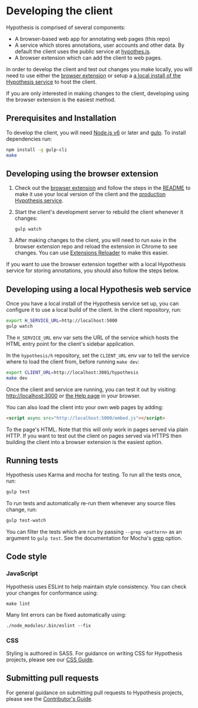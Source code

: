 # Developing the client

Hypothesis is comprised of several components:

 - A browser-based web app for annotating web pages (this repo)
 - A service which stores annotations, user accounts and other data. By default
   the client uses the public service at [hypothes.is](https://hypothes.is).
 - A browser extension which can add the client to web pages.

In order to develop the client and test out changes you make locally, you will
need to use either the [browser
extension](https://github.com/hypothesis/browser-extension) or setup a [a local
install of the Hypothesis
service](http://h.readthedocs.io/en/latest/developing/) to host the client.

If you are only interested in making changes to the client, developing using
the browser extension is the easiest method.

## Prerequisites and Installation

To develop the client, you will need [Node.js v6](https://nodejs.org/en/) or
later and [gulp](https://github.com/gulpjs/gulp-cli). To install dependencies
run:

```sh
npm install -g gulp-cli
make
```

## Developing using the browser extension

1. Check out the [browser
   extension](https://github.com/hypothesis/browser-extension) and follow the
   steps in the
   [README](https://github.com/hypothesis/browser-extension/blob/master/README.md)
   to make it use your local version of the client and the [production
   Hypothesis
   service](https://github.com/hypothesis/browser-extension/blob/master/docs/building.md).
1. Start the client's development server to rebuild the client whenever it
   changes:

    ```
    gulp watch
    ```

1. After making changes to the client, you will need to run `make` in the
   browser extension repo and reload the extension in Chrome to see changes.
   You can use [Extensions
   Reloader](https://chrome.google.com/webstore/detail/extensions-reloader/fimgfedafeadlieiabdeeaodndnlbhid?hl=en)
   to make this easier.

If you want to use the browser extension together with a local Hypothesis
service for storing annotations, you should also follow the steps below.

## Developing using a local Hypothesis web service

Once you have a local install of the Hypothesis service set up, you can
configure it to use a local build of the client. In the client repository, run:

```sh
export H_SERVICE_URL=http://localhost:5000
gulp watch
```

The `H_SERVICE_URL` env var sets the URL of the service which hosts the HTML
entry point for the client's sidebar application.

In the `hypothesis/h` repository, set the `CLIENT_URL` env var to tell the
service where to load the client from, before running `make dev`:

```sh
export CLIENT_URL=http://localhost:3001/hypothesis
make dev
```

Once the client and service are running, you can test it out by visiting:
[http://localhost:3000](http://localhost:3000) or [the Help
page](http://localhost:5000/docs/help) in your browser.

You can also load the client into your own web pages by adding:

```html
<script async src="http://localhost:5000/embed.js"></script>
```

To the page's HTML. Note that this will only work in pages served via plain
HTTP.  If you want to test out the client on pages served via HTTPS then building
the client into a browser extension is the easiest option.

## Running tests

Hypothesis uses Karma and mocha for testing. To run all the tests once, run:

```sh
gulp test
```

To run tests and automatically re-run them whenever any source files change, run:

```sh
gulp test-watch
```

You can filter the tests which are run by passing `--grep <pattern>` as an
argument to `gulp test`. See the documentation for Mocha's
[grep](https://mochajs.org/#g---grep-pattern) option.


## Code style

### JavaScript

Hypothesis uses ESLint to help maintain style consistency. You can check your
changes for conformance using:

```
make lint
```

Many lint errors can be fixed automatically using:

```
./node_modules/.bin/eslint --fix
```

### CSS

Styling is authored in SASS. For guidance on writing CSS for Hypothesis
projects, please see our [CSS
Guide](https://github.com/hypothesis/frontend-toolkit/blob/master/docs/css-style-guide.md).

## Submitting pull requests

For general guidance on submitting pull requests to Hypothesis projects, please
see the [Contributor's Guide](https://h.readthedocs.io/en/latest/developing/).
